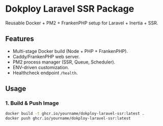 # Dokploy Laravel SSR Package

Reusable Docker + PM2 + FrankenPHP setup for Laravel + Inertia + SSR.

## Features
- Multi-stage Docker build (Node + PHP + FrankenPHP).
- Caddy/FrankenPHP web server.
- PM2 process manager (SSR, Queue, Scheduler).
- ENV-driven customization.
- Healthcheck endpoint `/health`.

## Usage

### 1. Build & Push Image
```bash
docker build -t ghcr.io/yourname/dokploy-laravel-ssr:latest .
docker push ghcr.io/yourname/dokploy-laravel-ssr:latest
